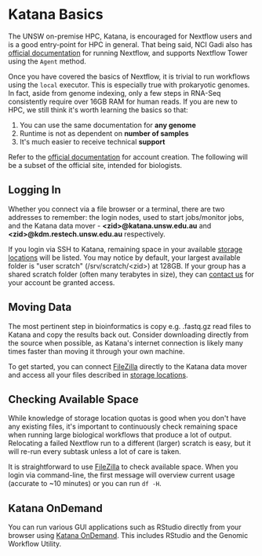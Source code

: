 # Katana Basics

The UNSW on-premise HPC, Katana, is encouraged for Nextflow users and is a good entry-point for HPC in general. That being said, NCI Gadi also has [official documentation](https://opus.nci.org.au/display/DAE/Nextflow) for running Nextflow, and supports Nextflow Tower using the `Agent` method.

Once you have covered the basics of Nextflow, it is trivial to run workflows using the `local` executor. This is especially true with prokaryotic genomes. In fact, aside from genome indexing, only a few steps in RNA-Seq consistently require over 16GB RAM for human reads. If you are new to HPC, we still think it's worth learning the basics so that:

1. You can use the same documentation for **any genome**
2. Runtime is not as dependent on **number of samples**
3. It's much easier to receive technical **support**

Refer to the [official documentation](https://docs.restech.unsw.edu.au/using_katana/accessing_katana/) for account creation. The following will be a subset of the official site, intended for biologists.

## Logging In

Whether you connect via a file browser or a terminal, there are two addresses to remember: the login nodes, used to start jobs/monitor jobs, and the Katana data mover - **<zid\>@katana.unsw.edu.au** and **<zid\>@kdm.restech.unsw.edu.au** respectively.

If you login via SSH to Katana, remaining space in your available [storage locations](https://docs.restech.unsw.edu.au/storage/storage_locations/#storage-summary) will be listed. You may notice by default, your largest available folder is "user scratch" (/srv/scratch/<zid\>) at 128GB. If your group has a shared scratch folder (often many terabytes in size), they can [contact us](https://docs.restech.unsw.edu.au/#contact-the-research-technology-services-team) for your account be granted access.

## Moving Data

The most pertinent step in bioinformatics is copy e.g. .fastq.gz read files to Katana and copy the results back out. Consider downloading directly from the source when possible, as Katana's internet connection is likely many times faster than moving it through your own machine.

To get started, you can connect [FileZilla](https://docs.restech.unsw.edu.au/storage/kdm/#filezilla) directly to the Katana data mover and access all your files described in [storage locations](https://docs.restech.unsw.edu.au/storage/storage_locations/#storage-summary).

## Checking Available Space
While knowledge of storage location quotas is good when you don't have any existing files, it's important to continuously check remaining space when running large biological workflows that produce a lot of output. Relocating a failed Nextflow run to a different (larger) scratch is easy, but it will re-run every subtask unless a lot of care is taken. 

It is straightforward to use [FileZilla](https://docs.restech.unsw.edu.au/storage/kdm/#filezilla) to check available space. When you login via command-line, the first message will overview current usage (accurate to ~10 minutes) or you can run `df -H`.

## Katana OnDemand

You can run various GUI applications such as RStudio directly from your browser using [Katana OnDemand](https://docs.restech.unsw.edu.au/using_katana/ondemand/). This includes RStudio and the Genomic Workflow Utility.
